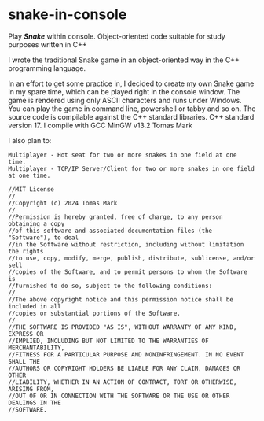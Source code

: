 # snake-in-console

Play ***Snake*** within console.
Object-oriented code suitable for study purposes written in C++

I wrote the traditional Snake game in an object-oriented way in the C++ programming language.

In an effort to get some practice in, I decided to create my own Snake game in my spare time, which can be played right in the console window. The game is rendered using only ASCII characters and runs under Windows. You can play the game in command line, powershell or tabby and so on. The source code is compilable against the C++ standard libraries. C++ standard version 17. I compile with GCC MinGW v13.2
Tomas Mark

I also plan to:

    Multiplayer - Hot seat for two or more snakes in one field at one time.
    Multiplayer - TCP/IP Server/Client for two or more snakes in one field at one time.

```
//MIT License
//
//Copyright (c) 2024 Tomas Mark
//
//Permission is hereby granted, free of charge, to any person obtaining a copy
//of this software and associated documentation files (the "Software"), to deal
//in the Software without restriction, including without limitation the rights
//to use, copy, modify, merge, publish, distribute, sublicense, and/or sell
//copies of the Software, and to permit persons to whom the Software is
//furnished to do so, subject to the following conditions:
//
//The above copyright notice and this permission notice shall be included in all
//copies or substantial portions of the Software.
//
//THE SOFTWARE IS PROVIDED "AS IS", WITHOUT WARRANTY OF ANY KIND, EXPRESS OR
//IMPLIED, INCLUDING BUT NOT LIMITED TO THE WARRANTIES OF MERCHANTABILITY,
//FITNESS FOR A PARTICULAR PURPOSE AND NONINFRINGEMENT. IN NO EVENT SHALL THE
//AUTHORS OR COPYRIGHT HOLDERS BE LIABLE FOR ANY CLAIM, DAMAGES OR OTHER
//LIABILITY, WHETHER IN AN ACTION OF CONTRACT, TORT OR OTHERWISE, ARISING FROM,
//OUT OF OR IN CONNECTION WITH THE SOFTWARE OR THE USE OR OTHER DEALINGS IN THE
//SOFTWARE. 
```
